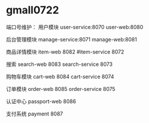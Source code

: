 # gmall0722

端口号维护：
用户模块
user-service:8070
user-web:8080

后台管理模块
manage-service:8071
manage-web:8081

商品详情模块
item-web 8082
#item-service 8072

搜索
search-web 8083
search-service 8073

购物车模块
cart-web 8084
cart-service 8074

订单模块
order-web 8085 
order-service 8075

认证中心
passport-web 8086

支付系统
payment 8087



  


